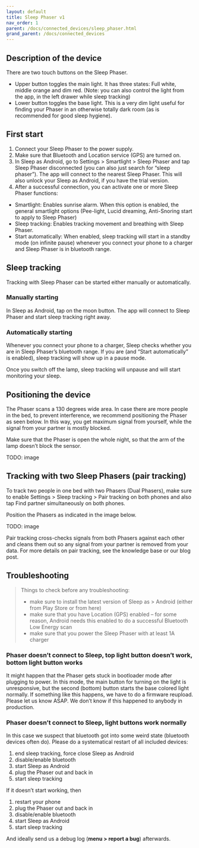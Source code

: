 ```yaml
---
layout: default
title: Sleep Phaser v1
nav_order: 1
parent: /docs/connected_devices/sleep_phaser.html
grand_parent: /docs/connected_devices
---
```

## Description of the device
There are two touch buttons on the Sleep Phaser.

* Upper button toggles the main light. It has three states: Full white, middle orange and dim red. (Note: you can also control the light from the app, in the left drawer while sleep tracking)
* Lower button toggles the base light. This is a very dim light useful for finding your Phaser in an otherwise totally dark room (as is recommended for good sleep hygiene).

## First start
1. Connect your Sleep Phaser to the power supply.
2. Make sure that Bluetooth and Location service (GPS) are turned on.
3. In Sleep as Android, go to Settings > Smartlight > Sleep Phaser and tap Sleep Phaser disconnected (you can also just search for “sleep phaser”). The app will connect to the nearest Sleep Phaser. This will also unlock your Sleep as Android, if you have the trial version.
4. After a successful connection, you can activate one or more Sleep Phaser functions:
  * Smartlight: Enables sunrise alarm. When this option is enabled, the general smartlight options (Pee-light, Lucid dreaming, Anti-Snoring start to apply to Sleep Phaser)
  * Sleep tracking: Enables tracking movement and breathing with Sleep Phaser.
  * Start automatically: When enabled, sleep tracking will start in a standby mode (on infinite pause) whenever you connect your phone to a charger and Sleep Phaser is in bluetooth range.

## Sleep tracking
Tracking with Sleep Phaser can be started either manually or automatically.

### Manually starting
In Sleep as Android, tap on the moon button. The app will connect to Sleep Phaser and start sleep tracking right away.

### Automatically starting
Whenever you connect your phone to a charger, Sleep checks whether you are in Sleep Phaser’s bluetooth range. If you are (and “Start automatically” is enabled), sleep tracking will show up in a pause mode.

Once you switch off the lamp, sleep tracking will unpause and will start monitoring your sleep.

## Positioning the device
The Phaser scans a 130 degrees wide area. In case there are more people in the bed, to prevent interference, we recommend positioning the Phaser as seen below. In this way, you get maximum signal from yourself, while the signal from your partner is mostly blocked.

Make sure that the Phaser is open the whole night, so that the arm of the lamp doesn’t block the sensor.

TODO: image

## Tracking with two Sleep Phasers (pair tracking)
To track two people in one bed with two Phasers (Dual Phasers), make sure to enable Settings > Sleep tracking > Pair tracking on both phones and also tap Find partner simultaneously on both phones.

Position the Phasers as indicated in the image below.

TODO: image

Pair tracking cross-checks signals from both Phasers against each other and cleans them out so any signal from your partner is removed from your data.
For more details on pair tracking, see the knowledge base or our blog post.

## Troubleshooting
> Things to check before any troubleshooting:
>
> * make sure to install the latest version of Sleep as > Android (either from Play Store or from here)
> * make sure that you have Location (GPS) enabled – for some reason, Android needs this enabled to do a successful Bluetooth Low Energy scan
> * make sure that you power the Sleep Phaser with at least 1A charger

### Phaser doesn’t connect to Sleep, top light button doesn’t work, bottom light button works
It might happen that the Phaser gets stuck in bootloader mode after plugging to power. In this mode, the main button for turning on the light is unresponsive, but the second (bottom) button starts the base colored light normally. If something like this happens, we have to do a firmware reupload. Please let us know ASAP. We don’t know if this happened to anybody in production.

### Phaser doesn’t connect to Sleep, light buttons work normally
In this case we suspect that bluetooth got into some weird state (bluetooth devices often do). Please do a systematical restart of all included devices:

1. end sleep tracking, force close Sleep as Android
2. disable/enable bluetooth
3. start Sleep as Android
4. plug the Phaser out and back in
5. start sleep tracking

If it doesn’t start working, then

1. restart your phone
2. plug the Phaser out and back in
3. disable/enable bluetooth
4. start Sleep as Android
5. start sleep tracking

And ideally send us a debug log (**menu > report a bug**) afterwards.